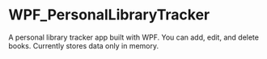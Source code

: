 # WPF_PersonalLibraryTracker
A personal library tracker app built with WPF. You can add, edit, and delete books. Currently stores data only in memory.
